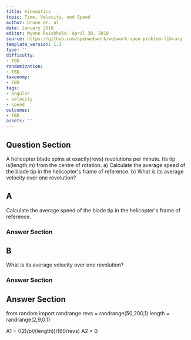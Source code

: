 ```yaml
---
title: Kinematics
topic: Time, Velocity, and Speed
author: Urone et. al
date: January 2018
editor: Wynne Reichheld, April 30, 2018
source: https://github.com/openwebwork/webwork-open-problem-library
template_version: 1.1
type: ''
difficulty:
- TBD
randomization:
- TBD
taxonomy:
- TBD
tags:
- angular
- velocity
- speed
outcomes:
- TBD
assets: ''
---
```


## Question Section 

A helicopter blade spins at exactly(revs) revolutions per minute. Its tip is(length,m) from the centre of rotation.
a)  Calculate the average speed of the blade tip in the helicopter's frame of reference.
b) What is its average velocity over one revolution?

## A
 Calculate the average speed of the blade tip in the helicopter's frame of reference.
### Answer Section
## B
What is its average velocity over one revolution?
### Answer Section


## Answer Section

from random import randrange
revs = randrange(50,200,1)
length = randrange(2,9,0.1)

A1 = ((2)*(pi)*(length))/(60/revs)
A2 = 0